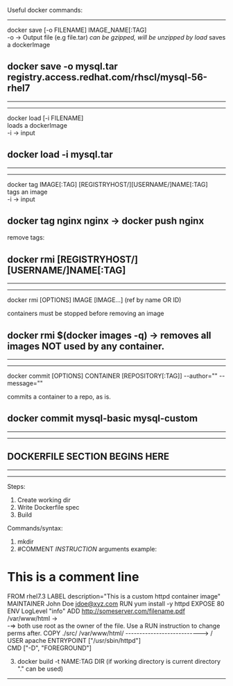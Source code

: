 Useful docker commands:

------------------------------------------------------------------------------------------
docker save [-o FILENAME] IMAGE_NAME[:TAG]                                               
-o -> Output file (e.g file.tar) *can be gzipped, will be unzipped by load*
saves a dockerImage
                                                                                         
## docker save -o mysql.tar registry.access.redhat.com/rhscl/mysql-56-rhel7  
------------------------------------------------------------------------------------------


------------------------------------------------------------------------------------------
docker load [-i FILENAME]                                                                
loads a dockerImage                                                                                         
-i -> input                                                                              
## docker load -i mysql.tar                                                            
------------------------------------------------------------------------------------------


------------------------------------------------------------------------------------------
docker tag IMAGE[:TAG] [REGISTRYHOST/][USERNAME/]NAME[:TAG]                              
 tags an image                                                                                        
-i -> input                                                                              
## docker tag nginx nginx -> docker push nginx           
remove tags:
## docker rmi [REGISTRYHOST/][USERNAME/]NAME[:TAG]
------------------------------------------------------------------------------------------

------------------------------------------------------------------------------------------
docker rmi [OPTIONS] IMAGE [IMAGE...] (ref by name OR ID)

containers must be stopped before removing an image
## docker rmi $(docker images -q) -> removes all images NOT used by any container.
------------------------------------------------------------------------------------------

------------------------------------------------------------------------------------------
docker commit [OPTIONS] CONTAINER [REPOSITORY[:TAG]]
--author=""
--message=""

commits a container to a repo, as is.

## docker commit mysql-basic mysql-custom
------------------------------------------------------------------------------------------

------------------------------------------------------------------------------------------
## DOCKERFILE SECTION BEGINS HERE
------------------------------------------------------------------------------------------

------------------------------------------------------------------------------------------
Steps:
1) Create working dir
2) Write Dockerfile spec
3) Build

Commands/syntax:
1) mkdir
2) #COMMENT
   *INSTRUCTION* arguments
   example:
# This is a comment line
FROM rhel7.3 
LABEL description="This is a custom httpd container image" 
MAINTAINER John Doe <jdoe@xyz.com> 
RUN yum install -y httpd 
EXPOSE 80 
ENV LogLevel "info" 
ADD http://someserver.com/filename.pdf /var/www/html -> \
                                                          -=> both use root as the owner of the file. Use a RUN instruction to change perms after. 
COPY ./src/ /var/www/html/ ---------------------------> /
USER apache 
ENTRYPOINT ["/usr/sbin/httpd"]  
CMD ["-D", "FOREGROUND"] 

3) docker build -t NAME:TAG DIR (if working directory is current directory "." can be used)
------------------------------------------------------------------------------------------
